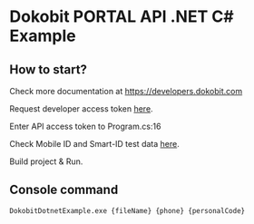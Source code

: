 # Dokobit PORTAL API .NET C# Example

## How to start? 

Check more documentation at https://developers.dokobit.com

Request developer access token [here](https://www.dokobit.com/developers/request-token).

Enter API access token to Program.cs:16

Check Mobile ID and Smart-ID test data [here](https://support.dokobit.com/article/667-mobile-id-and-smart-id-test-data).

Build project & Run.

## Console command

`DokobitDotnetExample.exe {fileName} {phone} {personalCode}`
